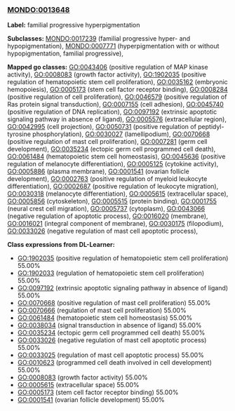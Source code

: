 
### [MONDO:0013648](http://purl.obolibrary.org/obo/MONDO_0013648)
**Label:** familial progressive hyperpigmentation

**Subclasses:** [MONDO:0017239](http://purl.obolibrary.org/obo/MONDO_0017239) (familial progressive hyper- and hypopigmentation), [MONDO:0007771](http://purl.obolibrary.org/obo/MONDO_0007771) (hyperpigmentation with or without hypopigmentation, familial progressive), 

**Mapped go classes:** [GO:0043406](http://purl.obolibrary.org/obo/GO_0043406) (positive regulation of MAP kinase activity), [GO:0008083](http://purl.obolibrary.org/obo/GO_0008083) (growth factor activity), [GO:1902035](http://purl.obolibrary.org/obo/GO_1902035) (positive regulation of hematopoietic stem cell proliferation), [GO:0035162](http://purl.obolibrary.org/obo/GO_0035162) (embryonic hemopoiesis), [GO:0005173](http://purl.obolibrary.org/obo/GO_0005173) (stem cell factor receptor binding), [GO:0008284](http://purl.obolibrary.org/obo/GO_0008284) (positive regulation of cell proliferation), [GO:0046579](http://purl.obolibrary.org/obo/GO_0046579) (positive regulation of Ras protein signal transduction), [GO:0007155](http://purl.obolibrary.org/obo/GO_0007155) (cell adhesion), [GO:0045740](http://purl.obolibrary.org/obo/GO_0045740) (positive regulation of DNA replication), [GO:0097192](http://purl.obolibrary.org/obo/GO_0097192) (extrinsic apoptotic signaling pathway in absence of ligand), [GO:0005576](http://purl.obolibrary.org/obo/GO_0005576) (extracellular region), [GO:0042995](http://purl.obolibrary.org/obo/GO_0042995) (cell projection), [GO:0050731](http://purl.obolibrary.org/obo/GO_0050731) (positive regulation of peptidyl-tyrosine phosphorylation), [GO:0030027](http://purl.obolibrary.org/obo/GO_0030027) (lamellipodium), [GO:0070668](http://purl.obolibrary.org/obo/GO_0070668) (positive regulation of mast cell proliferation), [GO:0007281](http://purl.obolibrary.org/obo/GO_0007281) (germ cell development), [GO:0035234](http://purl.obolibrary.org/obo/GO_0035234) (ectopic germ cell programmed cell death), [GO:0061484](http://purl.obolibrary.org/obo/GO_0061484) (hematopoietic stem cell homeostasis), [GO:0045636](http://purl.obolibrary.org/obo/GO_0045636) (positive regulation of melanocyte differentiation), [GO:0005125](http://purl.obolibrary.org/obo/GO_0005125) (cytokine activity), [GO:0005886](http://purl.obolibrary.org/obo/GO_0005886) (plasma membrane), [GO:0001541](http://purl.obolibrary.org/obo/GO_0001541) (ovarian follicle development), [GO:0002763](http://purl.obolibrary.org/obo/GO_0002763) (positive regulation of myeloid leukocyte differentiation), [GO:0002687](http://purl.obolibrary.org/obo/GO_0002687) (positive regulation of leukocyte migration), [GO:0030318](http://purl.obolibrary.org/obo/GO_0030318) (melanocyte differentiation), [GO:0005615](http://purl.obolibrary.org/obo/GO_0005615) (extracellular space), [GO:0005856](http://purl.obolibrary.org/obo/GO_0005856) (cytoskeleton), [GO:0005515](http://purl.obolibrary.org/obo/GO_0005515) (protein binding), [GO:0001755](http://purl.obolibrary.org/obo/GO_0001755) (neural crest cell migration), [GO:0005737](http://purl.obolibrary.org/obo/GO_0005737) (cytoplasm), [GO:0043066](http://purl.obolibrary.org/obo/GO_0043066) (negative regulation of apoptotic process), [GO:0016020](http://purl.obolibrary.org/obo/GO_0016020) (membrane), [GO:0016021](http://purl.obolibrary.org/obo/GO_0016021) (integral component of membrane), [GO:0030175](http://purl.obolibrary.org/obo/GO_0030175) (filopodium), [GO:0033026](http://purl.obolibrary.org/obo/GO_0033026) (negative regulation of mast cell apoptotic process), 

**Class expressions from DL-Learner:**

- [GO:1902035](http://purl.obolibrary.org/obo/GO_1902035) (positive regulation of hematopoietic stem cell proliferation) 55.00%
- [GO:1902033](http://purl.obolibrary.org/obo/GO_1902033) (regulation of hematopoietic stem cell proliferation) 55.00%
- [GO:0097192](http://purl.obolibrary.org/obo/GO_0097192) (extrinsic apoptotic signaling pathway in absence of ligand) 55.00%
- [GO:0070668](http://purl.obolibrary.org/obo/GO_0070668) (positive regulation of mast cell proliferation) 55.00%
- [GO:0070666](http://purl.obolibrary.org/obo/GO_0070666) (regulation of mast cell proliferation) 55.00%
- [GO:0061484](http://purl.obolibrary.org/obo/GO_0061484) (hematopoietic stem cell homeostasis) 55.00%
- [GO:0038034](http://purl.obolibrary.org/obo/GO_0038034) (signal transduction in absence of ligand) 55.00%
- [GO:0035234](http://purl.obolibrary.org/obo/GO_0035234) (ectopic germ cell programmed cell death) 55.00%
- [GO:0033026](http://purl.obolibrary.org/obo/GO_0033026) (negative regulation of mast cell apoptotic process) 55.00%
- [GO:0033025](http://purl.obolibrary.org/obo/GO_0033025) (regulation of mast cell apoptotic process) 55.00%
- [GO:0010623](http://purl.obolibrary.org/obo/GO_0010623) (programmed cell death involved in cell development) 55.00%
- [GO:0008083](http://purl.obolibrary.org/obo/GO_0008083) (growth factor activity) 55.00%
- [GO:0005615](http://purl.obolibrary.org/obo/GO_0005615) (extracellular space) 55.00%
- [GO:0005173](http://purl.obolibrary.org/obo/GO_0005173) (stem cell factor receptor binding) 55.00%
- [GO:0001541](http://purl.obolibrary.org/obo/GO_0001541) (ovarian follicle development) 55.00%


